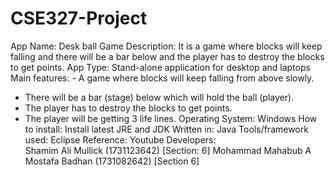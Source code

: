 # CSE327-Project
App Name: Desk ball Game
Description: It is a game where blocks will keep falling and there will be a bar below and the player has to destroy the blocks to get points.
App Type: Stand-alone application for desktop and laptops
Main features:  - A game where blocks will keep falling from above slowly. 
-  There will be a bar (stage) below which will hold the ball (player).
-  The player has to destroy the blocks to get points.
- The player will be getting 3 life lines.
Operating System: Windows 
How to install: Install latest JRE and JDK
Written in: Java
Tools/framework used: Eclipse
Reference: Youtube
Developers:  
Shamim Ali Mullick (1731123642)  [Section: 6]
Mohammad Mahabub A Mostafa Badhan (1731082642)  [Section 6] 






